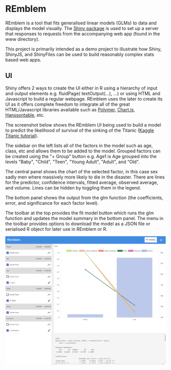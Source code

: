 # REmblem
REmblem is a tool that fits generalised linear models (GLMs) to data and displays the model visually. The [Shiny package](https://shiny.rstudio.com/) is used to set up a server that responses to requests from the accompanying web app (found in the www directory).

This project is primarily intended as a demo project to illustrate how Shiny, ShinyJS, and ShinyFiles can be used to build reasonably complex stats based web apps. 

## UI

Shiny offers 2 ways to create the UI either in R using a hierarchy of input and output elements e.g. fluidPage( textOutput(...), ...) or using HTML and Javascript to build a regular webpage. REmblem uses the later to create its UI as it offers complete freedom to integrate all of the great HTML/Javascript libraries available such as [Polymer](https://www.polymer-project.org/), [Chart.js](http://www.chartjs.org/), [Hanssontable](https://github.com/handsontable/handsontable), etc.

The screenshot below shows the REmblem UI being used to build a model to predict the likelihood of survival of the sinking of the Titanic ([Kaggle Titanic tutorial](https://www.kaggle.com/c/titanic)).

The sidebar on the left lists all of the factors in the model such as age, class, etc and allows them to be added to the model. Grouped factors can be created using the "+ Group" button e.g. Age1 is Age grouped into the levels "Baby", "Child", "Teen", "Young Adult", "Adult", and "Old".

The central panel shows the chart of the selected factor, in this case sex sadly men where massively more likely to die in the disaster. There are lines for the predictor, confidence intervals, fitted average, observed average, and volume. Lines can be hidden by toggling them in the legend.

The bottom panel shows the output from the glm function (the coefficients, error, and significance for each factor level).

The toolbar at the top provides the fit model button which runs the glm function and updates the model summary in the bottom panel. The menu in the toolbar provides options to download the model as a JSON file or serialised R object for later use in REmblem or R.

![](https://github.com/hejp89/REmblem/blob/master/Screenshot.png?raw=true)


